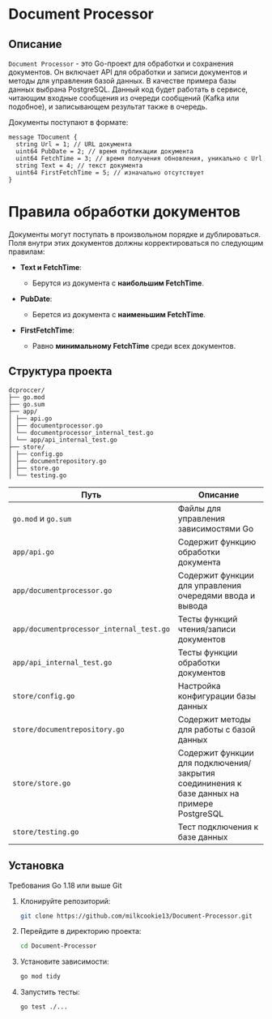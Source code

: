 ﻿# Document Processor

## Описание

`Document Processor` - это Go-проект для обработки и сохранения документов. Он включает API для обработки и записи документов и методы для управления базой данных. 
В качестве примера базы данных выбрана PostgreSQL.
Данный код будет работать в сервисе, читающим входные сообщения из очереди сообщений (Kafka или подобное), и
записывающем результат также в очередь. 

Документы поступают в формате:

```
message TDocument {
  string Url = 1; // URL документа
  uint64 PubDate = 2; // время публикации документа
  uint64 FetchTime = 3; // время получения обновления, уникально с Url
  string Text = 4; // текст документа
  uint64 FirstFetchTime = 5; // изначально отсутствует
}
```

# Правила обработки документов

Документы могут поступать в произвольном порядке и дублироваться. Поля внутри этих документов должны корректироваться по следующим правилам:

- **Text и FetchTime**: 
  - Берутся из документа с **наибольшим FetchTime**.

- **PubDate**:
  - Берется из документа с **наименьшим FetchTime**.

- **FirstFetchTime**:
  - Равно **минимальному FetchTime** среди всех документов.

## Структура проекта

```
dcproccer/
├── go.mod
├── go.sum
├── app/
│ ├── api.go
│ ├── documentprocessor.go
│ └── documentprocessor_internal_test.go
│ └── app/api_internal_test.go
├── store/
│ ├── config.go
│ ├── documentrepository.go
│ ├── store.go
│ └── testing.go
```

| Путь | Описание |
| --- | --- |
| `go.mod` и `go.sum` | Файлы для управления зависимостями Go |
| `app/api.go` | Содержит функцию обработки документа |
| `app/documentprocessor.go` | Содержит функции для управления очередями ввода и вывода |
| `app/documentprocessor_internal_test.go` | Тесты функций чтения/записи документов |
| `app/api_internal_test.go` | Тесты функции обработки документов |
| `store/config.go` | Настройка конфигурации базы данных |
| `store/documentrepository.go` | Содержит методы для работы с базой данных |
| `store/store.go` | Содержит функции для подключения/закрытия соедининения к базе данных на примере PostgreSQL  |
| `store/testing.go` | Тест подключения к базе данных |



## Установка

Требования
Go 1.18 или выше
Git

1. Клонируйте репозиторий:
    ```sh
    git clone https://github.com/milkcookie13/Document-Processor.git
    ```

2. Перейдите в директорию проекта:
    ```sh
    cd Document-Processor
    ```

3. Установите зависимости:
    ```sh
    go mod tidy
    ```
4. Запустить тесты:
   ```sh
   go test ./...
   ```



